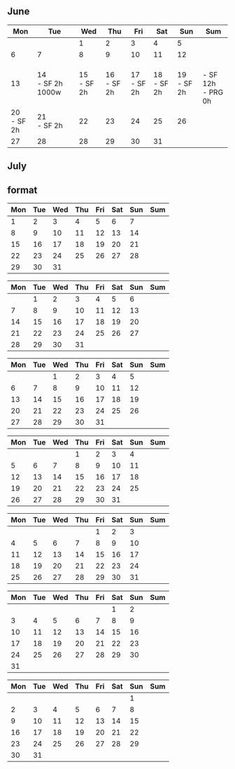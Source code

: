 <h2>June</h2>

| Mon | Tue | Wed | Thu | Fri | Sat | Sun | Sum | 
| --- | --- | --- | --- | --- | --- | --- | --- | 
|  |  | 1<br> | 2<br> | 3<br> | 4<br> | 5<br> |  | 
| 6<br> | 7<br> | 8<br> | 9<br> | 10<br> | 11<br> | 12<br> |  | 
| 13<br> | 14<br>- SF 2h 1000w<br> | 15<br>- SF 2h<br> | 16<br>- SF 2h | 17<br>- SF 2h  | 18<br>- SF 2h | 19<br>- SF 2h | <br>- SF 12h<br>- PRG 0h| 
| 20<br>- SF 2h | 21<br> - SF 2h| 22<br> | 23<br> | 24<br> | 25<br> | 26<br> |  | 
| 27<br> | 28<br> | 28<br> | 29<br> | 30<br> | 31<br> |  |  | 



<h2>July</h2>














<h2>format</h2>


| Mon | Tue | Wed | Thu | Fri | Sat | Sun | Sum | 
| --- | --- | --- | --- | --- | --- | --- | --- | 
| 1<br> | 2<br> | 3<br> | 4<br> | 5<br> | 6<br> | 7<br> |  |  
| 8<br> | 9<br> | 10<br> | 11<br> | 12<br> | 13<br> | 14<br> |  | 
| 15<br> | 16<br> | 17<br> | 18<br> | 19<br> | 20<br> | 21<br> |  | 
| 22<br> | 23<br> | 24<br> | 25<br> | 26<br> | 27<br> | 28<br> |  | 
| 29<br> | 30<br> | 31<br> |  |  | |  | 

| Mon | Tue | Wed | Thu | Fri | Sat | Sun | Sum | 
| --- | --- | --- | --- | --- | --- | --- | --- | 
|  | 1<br> | 2<br> | 3<br> | 4<br> | 5<br> | 6<br> |  |
| 7<br> | 8<br> | 9<br> | 10<br> | 11<br> | 12<br> | 13<br> |  | 
| 14<br> | 15<br> | 16<br> | 17<br> | 18<br> | 19<br> | 20<br> |  | 
| 21<br> | 22<br> | 23<br> | 24<br> | 25<br> | 26<br> | 27<br>  |  | 
| 28<br>| 29<br> | 30<br> | 31<br> |  |  | |  


| Mon | Tue | Wed | Thu | Fri | Sat | Sun | Sum | 
| --- | --- | --- | --- | --- | --- | --- | --- | 
|  |  | 1<br> | 2<br> | 3<br> | 4<br> | 5<br> |  | 
| 6<br> | 7<br> | 8<br> | 9<br> | 10<br> | 11<br> | 12<br> |  | 
| 13<br> | 14<br> | 15<br> | 16<br> | 17<br> | 18<br> | 19<br> |  | 
| 20<br> | 21<br> | 22<br> | 23<br> | 24<br> | 25<br> | 26<br> |  | 
| 27<br> | 28<br>  | 29<br> | 30<br> | 31<br> |  |  |  | 

| Mon | Tue | Wed | Thu | Fri | Sat | Sun | Sum | 
| --- | --- | --- | --- | --- | --- | --- | --- | 
|  |  |  | 1<br> | 2<br> | 3<br> | 4<br>  |  | 
| 5<br>| 6<br> | 7<br> | 8<br> | 9<br> | 10<br> | 11<br>  |  | 
| 12<br> | 13<br> | 14<br> | 15<br> | 16<br> | 17<br> | 18<br> |  | 
| 19<br> | 20<br> | 21<br> | 22<br> | 23<br> | 24<br> | 25<br> |  | 
| 26<br>  | 27<br> | 28<br>  | 29<br> | 30<br> | 31<br> |  |  |   

| Mon | Tue | Wed | Thu | Fri | Sat | Sun | Sum | 
| --- | --- | --- | --- | --- | --- | --- | --- | 
|  |  |   |  | 1<br> | 2<br> | 3<br>  | |
| 4<br>  | 5<br>| 6<br> | 7<br> | 8<br> | 9<br> | 10<br>   |  | 
| 11<br> | 12<br> | 13<br> | 14<br> | 15<br> | 16<br> | 17<br> |  | 
| 18<br> | 19<br> | 20<br> | 21<br> | 22<br> | 23<br> | 24<br> |  | 
| 25<br> | 26<br>  | 27<br> | 28<br>  | 29<br> | 30<br> | 31<br> |  |   

| Mon | Tue | Wed | Thu | Fri | Sat | Sun | Sum | 
| --- | --- | --- | --- | --- | --- | --- | --- | 
|  |  |   | |  | 1<br> | 2<br>  | |
| 3<br> | 4<br>  | 5<br>| 6<br> | 7<br> | 8<br> | 9<br>   |  | 
| 10<br> | 11<br> | 12<br> | 13<br> | 14<br> | 15<br> | 16<br>  |  | 
| 17<br> | 18<br> | 19<br> | 20<br> | 21<br> | 22<br> | 23<br> |  | 
| 24<br> | 25<br> | 26<br>  | 27<br> | 28<br>  | 29<br> | 30<br> |  |   
| 31<br>|  |   |  |   |  |  |    

| Mon | Tue | Wed | Thu | Fri | Sat | Sun | Sum | 
| --- | --- | --- | --- | --- | --- | --- | --- | 
|  |  |   | |  | | 1<br>  | |
| 2<br>| 3<br> | 4<br>  | 5<br>| 6<br> | 7<br> | 8<br>    |  | 
| 9<br> | 10<br> | 11<br> | 12<br> | 13<br> | 14<br> | 15<br>  |  | 
| 16<br> | 17<br> | 18<br> | 19<br> | 20<br> | 21<br> | 22<br> |  | 
| 23<br> | 24<br> | 25<br> | 26<br>  | 27<br> | 28<br>  | 29<br> |  |   
| 30<br> | 31<br>|  |   |  |   |    

